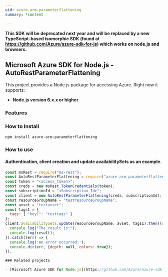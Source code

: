 ```yaml
---
uid: azure-arm-parameterflattening
summary: *content

---
```

**This SDK will be deprecated next year and will be replaced by a new TypeScript-based isomorphic SDK (found at https://github.com/Azure/azure-sdk-for-js) which works on node.js and browsers.**
## Microsoft Azure SDK for Node.js - AutoRestParameterFlattening
This project provides a Node.js package for accessing Azure. Right now it supports:
- **Node.js version 6.x.x or higher**

### Features


### How to Install

```bash
npm install azure-arm-parameterflattening
```

### How to use

#### Authentication, client creation and update availabilitySets as an example.

```javascript
const msRest = require("ms-rest");
const AutoRestParameterFlattening = require("azure-arm-parameterflattening");
const token = "<access_token>";
const creds = new msRest.TokenCredentials(token);
const subscriptionId = "<Subscription_Id>";
const client = new AutoRestParameterFlattening(creds, subscriptionId);
const resourceGroupName = "testresourceGroupName";
const avset = "testavset";
const tags1 = {
  tags: { "key1": "testtags" }
};
client.availabilitySets.update(resourceGroupName, avset, tags1).then((result) => {
  console.log("The result is:");
  console.log(result);
}).catch((err) => {
  console.log('An error occurred:');
  console.dir(err, {depth: null, colors: true});
});

### Related projects

- [Microsoft Azure SDK for Node.js](https://github.com/Azure/azure-sdk-for-node)
